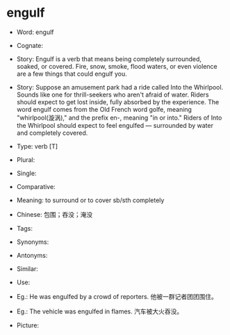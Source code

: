 # engulf

- Word: engulf
- Cognate: 
- Story: Engulf is a verb that means being completely surrounded, soaked, or covered. Fire, snow, smoke, flood waters, or even violence are a few things that could engulf you.
- Story: Suppose an amusement park had a ride called Into the Whirlpool. Sounds like one for thrill-seekers who aren't afraid of water. Riders should expect to get lost inside, fully absorbed by the experience. The word engulf comes from the Old French word golfe, meaning "whirlpool(漩涡)," and the prefix en-, meaning "in or into." Riders of Into the Whirlpool should expect to feel engulfed — surrounded by water and completely covered.

- Type: verb [T]
- Plural: 
- Single: 
- Comparative: 
- Meaning: to surround or to cover sb/sth completely
- Chinese: 包围；吞没；淹没
- Tags: 
- Synonyms: 
- Antonyms: 
- Similar: 
- Use: 
- Eg.: He was engulfed by a crowd of reporters. 他被一群记者团团围住。
- Eg.: The vehicle was engulfed in flames. 汽车被大火吞没。
- Picture:

